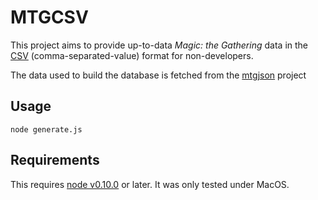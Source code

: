 MTGCSV
======

This project aims to provide up-to-data *Magic: the Gathering* data in the [CSV](https://en.wikipedia.org/wiki/Comma-separated_values) (comma-separated-value) format for non-developers.

The data used to build the database is fetched from the [mtgjson](https://github.com/lsmoura/mtgjson) project


Usage
-----

```
node generate.js
```

Requirements
------------

This requires [node v0.10.0](http://nodejs.org/) or later. It was only tested under MacOS.
